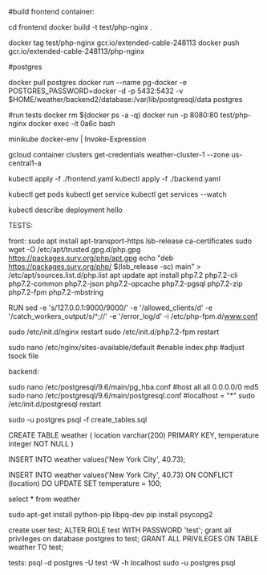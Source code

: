 #build frontend container:

cd frontend
docker build -t test/php-nginx .

docker tag test/php-nginx gcr.io/extended-cable-248113
docker push gcr.io/extended-cable-248113/php-nginx

#postgres

docker pull postgres
docker run --name pg-docker -e POSTGRES_PASSWORD=docker -d -p 5432:5432 -v $HOME/weather/backend2/database:/var/lib/postgresql/data postgres

#run tests
docker rm $(docker ps -a -q)
docker run -p 8080:80 test/php-nginx
docker exec -it 0a6c bash

minikube docker-env | Invoke-Expression

gcloud container clusters get-credentials weather-cluster-1 --zone us-central1-a

kubectl apply -f ./frontend.yaml
kubectl apply -f ./backend.yaml

 kubectl get pods
 kubectl get service
 kubectl get services --watch

kubectl describe deployment hello





TESTS:

front:
sudo apt install apt-transport-https lsb-release ca-certificates
sudo wget -O /etc/apt/trusted.gpg.d/php.gpg https://packages.sury.org/php/apt.gpg
echo "deb https://packages.sury.org/php/ $(lsb_release -sc) main" > /etc/apt/sources.list.d/php.list
apt update
apt install php7.2 php7.2-cli php7.2-common php7.2-json php7.2-opcache php7.2-pgsql php7.2-zip php7.2-fpm php7.2-mbstring


RUN sed -e 's/127.0.0.1:9000/9000/' 
        -e '/allowed_clients/d' 
        -e '/catch_workers_output/s/^;//' 
        -e '/error_log/d' 
        -i /etc/php-fpm.d/www.conf

sudo /etc/init.d/nginx restart
sudo /etc/init.d/php7.2-fpm restart


sudo nano /etc/nginx/sites-available/default
    #enable index.php
    #adjust tsock file


backend:

sudo nano /etc/postgresql/9.6/main/pg_hba.conf
    #host  all  all 0.0.0.0/0 md5
sudo nano /etc/postgresql/9.6/main/postgresql.conf
    #localhost = "*"
sudo /etc/init.d/postgresql restart





sudo -u postgres psql -f create_tables.sql

CREATE TABLE weather (
        location varchar(200) PRIMARY KEY,
        temperature integer NOT NULL
)

INSERT INTO weather values('New York City', 40.73);

INSERT INTO weather values('New York City', 40.73)
ON CONFLICT (location) DO UPDATE
SET temperature = 100;

select * from weather


sudo apt-get install python-pip libpq-dev
pip install psycopg2


create user test;
ALTER ROLE test
WITH PASSWORD 'test';
grant all privileges on database postgres to test;
 GRANT ALL PRIVILEGES ON TABLE weather TO test;

tests:
 psql -d postgres -U test -W -h localhost
 sudo -u postgres psql



